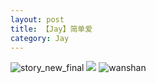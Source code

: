 ```yaml
---
layout: post
title: 【Jay】简单爱
category: Jay
---
```

![story_new_final](http://s9mfxrgoy.hd-bkt.clouddn.com/img/story_new_final_0322.png)
![](http://s9mg30kuu.hd-bkt.clouddn.com/img/simple-220623-1.jpg)
![wanshan](http://s9mfxrgoy.hd-bkt.clouddn.com/img/wanshan.png)





  




